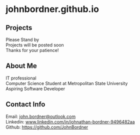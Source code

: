 # **johnbordner.github.io**
## Projects

Please Stand by\
Projects will be posted soon\
Thanks for your patience!

## About Me

IT professional\
Computer Science Student at Metropolitan State University\
Aspiring Software Developer


## Contact Info

Email: john.bordner@outlook.com\
Linkedin: www.linkedin.com/in/johnathan-bordner-9496482aa \
Github: https://github.com/JohnBordner
